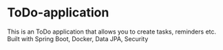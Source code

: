 # ToDo-application
This is an ToDo application that allows you to create tasks, reminders etc. Built with Spring Boot, Docker, Data JPA, Security
